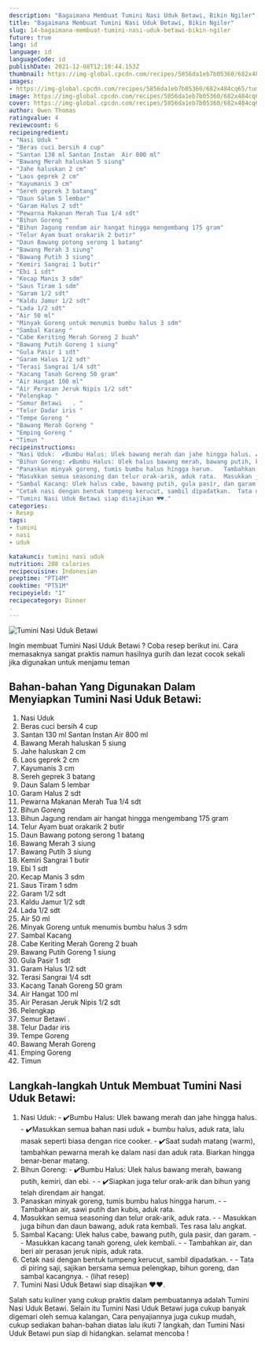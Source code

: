 ```yaml
---
description: "Bagaimana Membuat Tumini Nasi Uduk Betawi, Bikin Ngiler"
title: "Bagaimana Membuat Tumini Nasi Uduk Betawi, Bikin Ngiler"
slug: 14-bagaimana-membuat-tumini-nasi-uduk-betawi-bikin-ngiler
future: true
lang: id
language: id
languageCode: id
publishDate: 2021-12-08T12:10:44.153Z 
thumbnail: https://img-global.cpcdn.com/recipes/5856da1eb7b05360/682x484cq65/tumini-nasi-uduk-betawi-foto-resep-utama.png
images:
- https://img-global.cpcdn.com/recipes/5856da1eb7b05360/682x484cq65/tumini-nasi-uduk-betawi-foto-resep-utama.png
image: https://img-global.cpcdn.com/recipes/5856da1eb7b05360/682x484cq65/tumini-nasi-uduk-betawi-foto-resep-utama.png
cover: https://img-global.cpcdn.com/recipes/5856da1eb7b05360/682x484cq65/tumini-nasi-uduk-betawi-foto-resep-utama.png
author: Owen Thomas
ratingvalue: 4
reviewcount: 6
recipeingredient:
- "Nasi Uduk "
- "Beras cuci bersih 4 cup"
- "Santan 130 ml Santan Instan  Air 800 ml"
- "Bawang Merah haluskan 5 siung"
- "Jahe haluskan 2 cm"
- "Laos geprek 2 cm"
- "Kayumanis 3 cm"
- "Sereh geprek 3 batang"
- "Daun Salam 5 lembar"
- "Garam Halus 2 sdt"
- "Pewarna Makanan Merah Tua 1/4 sdt"
- "Bihun Goreng "
- "Bihun Jagung rendam air hangat hingga mengembang 175 gram"
- "Telur Ayam buat orakarik 2 butir"
- "Daun Bawang potong serong 1 batang"
- "Bawang Merah 3 siung"
- "Bawang Putih 3 siung"
- "Kemiri Sangrai 1 butir"
- "Ebi 1 sdt"
- "Kecap Manis 3 sdm"
- "Saus Tiram 1 sdm"
- "Garam 1/2 sdt"
- "Kaldu Jamur 1/2 sdt"
- "Lada 1/2 sdt"
- "Air 50 ml"
- "Minyak Goreng untuk menumis bumbu halus 3 sdm"
- "Sambal Kacang "
- "Cabe Keriting Merah Goreng 2 buah"
- "Bawang Putih Goreng 1 siung"
- "Gula Pasir 1 sdt"
- "Garam Halus 1/2 sdt"
- "Terasi Sangrai 1/4 sdt"
- "Kacang Tanah Goreng 50 gram"
- "Air Hangat 100 ml"
- "Air Perasan Jeruk Nipis 1/2 sdt"
- "Pelengkap "
- "Semur Betawi   . "
- "Telur Dadar iris "
- "Tempe Goreng "
- "Bawang Merah Goreng "
- "Emping Goreng "
- "Timun "
recipeinstructions:
- "Nasi Uduk:  ✔️Bumbu Halus: Ulek bawang merah dan jahe hingga halus. ✔️Masukkan semua bahan nasi uduk + bumbu halus, aduk rata, lalu masak seperti biasa dengan rice cooker. ✔️Saat sudah matang (warm), tambahkan pewarna merah ke dalam nasi dan aduk rata. Biarkan hingga benar-benar matang."
- "Bihun Goreng: ✔️Bumbu Halus: Ulek halus bawang merah, bawang putih, kemiri, dan ebi.  ✔️Siapkan juga telur orak-arik dan bihun yang telah direndam air hangat."
- "Panaskan minyak goreng, tumis bumbu halus hingga harum.   Tambahkan air, sawi putih dan kubis, aduk rata."
- "Masukkan semua seasoning dan telur orak-arik, aduk rata.  Masukkan juga bihun dan daun bawang, aduk rata kembali. Tes rasa lalu angkat."
- "Sambal Kacang: Ulek halus cabe, bawang putih, gula pasir, dan garam.  Masukkan kacang tanah goreng, ulek kembali.  Tambahkan air, dan beri air perasan jeruk nipis, aduk rata."
- "Cetak nasi dengan bentuk tumpeng kerucut, sambil dipadatkan.  Tata di piring saji, sajikan bersama semua pelengkap, bihun goreng, dan sambal kacangnya.           (lihat resep)"
- "Tumini Nasi Uduk Betawi siap disajikan ♥️♥️."
categories:
- Resep
tags:
- tumini
- nasi
- uduk

katakunci: tumini nasi uduk 
nutrition: 208 calories
recipecuisine: Indonesian
preptime: "PT14M"
cooktime: "PT51M"
recipeyield: "1"
recipecategory: Dinner
. 
---
```



![Tumini Nasi Uduk Betawi](https://img-global.cpcdn.com/recipes/5856da1eb7b05360/682x484cq65/tumini-nasi-uduk-betawi-foto-resep-utama.png)

Ingin membuat Tumini Nasi Uduk Betawi ? Coba resep berikut ini. Cara memasaknya sangat praktis namun hasilnya gurih dan lezat cocok sekali jika digunakan untuk menjamu teman

<!--inarticleads1-->

## Bahan-bahan Yang Digunakan Dalam Menyiapkan Tumini Nasi Uduk Betawi:

1. Nasi Uduk 
1. Beras cuci bersih 4 cup
1. Santan 130 ml Santan Instan  Air 800 ml
1. Bawang Merah haluskan 5 siung
1. Jahe haluskan 2 cm
1. Laos geprek 2 cm
1. Kayumanis 3 cm
1. Sereh geprek 3 batang
1. Daun Salam 5 lembar
1. Garam Halus 2 sdt
1. Pewarna Makanan Merah Tua 1/4 sdt
1. Bihun Goreng 
1. Bihun Jagung rendam air hangat hingga mengembang 175 gram
1. Telur Ayam buat orakarik 2 butir
1. Daun Bawang potong serong 1 batang
1. Bawang Merah 3 siung
1. Bawang Putih 3 siung
1. Kemiri Sangrai 1 butir
1. Ebi 1 sdt
1. Kecap Manis 3 sdm
1. Saus Tiram 1 sdm
1. Garam 1/2 sdt
1. Kaldu Jamur 1/2 sdt
1. Lada 1/2 sdt
1. Air 50 ml
1. Minyak Goreng untuk menumis bumbu halus 3 sdm
1. Sambal Kacang 
1. Cabe Keriting Merah Goreng 2 buah
1. Bawang Putih Goreng 1 siung
1. Gula Pasir 1 sdt
1. Garam Halus 1/2 sdt
1. Terasi Sangrai 1/4 sdt
1. Kacang Tanah Goreng 50 gram
1. Air Hangat 100 ml
1. Air Perasan Jeruk Nipis 1/2 sdt
1. Pelengkap 
1. Semur Betawi   . 
1. Telur Dadar iris 
1. Tempe Goreng 
1. Bawang Merah Goreng 
1. Emping Goreng 
1. Timun 



<!--inarticleads2-->

## Langkah-langkah Untuk Membuat Tumini Nasi Uduk Betawi:

1. Nasi Uduk:  - ✔️Bumbu Halus: Ulek bawang merah dan jahe hingga halus. - ✔️Masukkan semua bahan nasi uduk + bumbu halus, aduk rata, lalu masak seperti biasa dengan rice cooker. - ✔️Saat sudah matang (warm), tambahkan pewarna merah ke dalam nasi dan aduk rata. Biarkan hingga benar-benar matang.
1. Bihun Goreng: - ✔️Bumbu Halus: Ulek halus bawang merah, bawang putih, kemiri, dan ebi. -  - ✔️Siapkan juga telur orak-arik dan bihun yang telah direndam air hangat.
1. Panaskan minyak goreng, tumis bumbu halus hingga harum.  -  - Tambahkan air, sawi putih dan kubis, aduk rata.
1. Masukkan semua seasoning dan telur orak-arik, aduk rata. -  - Masukkan juga bihun dan daun bawang, aduk rata kembali. Tes rasa lalu angkat.
1. Sambal Kacang: Ulek halus cabe, bawang putih, gula pasir, dan garam. -  - Masukkan kacang tanah goreng, ulek kembali. -  - Tambahkan air, dan beri air perasan jeruk nipis, aduk rata.
1. Cetak nasi dengan bentuk tumpeng kerucut, sambil dipadatkan. -  - Tata di piring saji, sajikan bersama semua pelengkap, bihun goreng, dan sambal kacangnya. -           (lihat resep)
1. Tumini Nasi Uduk Betawi siap disajikan ♥️♥️.




Salah satu kuliner yang cukup praktis dalam pembuatannya adalah  Tumini Nasi Uduk Betawi. Selain itu  Tumini Nasi Uduk Betawi  juga cukup banyak digemari oleh semua kalangan, Cara penyajiannya juga cukup mudah, cukup sediakan bahan-bahan diatas lalu ikuti 7 langkah, dan  Tumini Nasi Uduk Betawi  pun siap di hidangkan. selamat mencoba !
